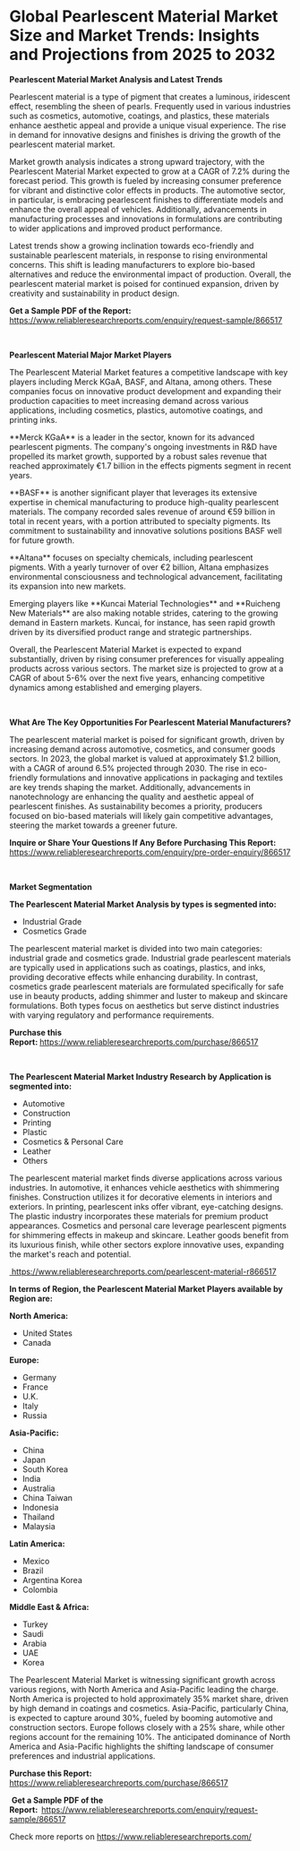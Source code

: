 <p><h1>Global Pearlescent Material Market Size and Market Trends: Insights and Projections from 2025 to 2032</h1></p><p><strong>Pearlescent Material Market Analysis and Latest Trends</strong></p>
<p><p>Pearlescent material is a type of pigment that creates a luminous, iridescent effect, resembling the sheen of pearls. Frequently used in various industries such as cosmetics, automotive, coatings, and plastics, these materials enhance aesthetic appeal and provide a unique visual experience. The rise in demand for innovative designs and finishes is driving the growth of the pearlescent material market.</p><p>Market growth analysis indicates a strong upward trajectory, with the Pearlescent Material Market expected to grow at a CAGR of 7.2% during the forecast period. This growth is fueled by increasing consumer preference for vibrant and distinctive color effects in products. The automotive sector, in particular, is embracing pearlescent finishes to differentiate models and enhance the overall appeal of vehicles. Additionally, advancements in manufacturing processes and innovations in formulations are contributing to wider applications and improved product performance.</p><p>Latest trends show a growing inclination towards eco-friendly and sustainable pearlescent materials, in response to rising environmental concerns. This shift is leading manufacturers to explore bio-based alternatives and reduce the environmental impact of production. Overall, the pearlescent material market is poised for continued expansion, driven by creativity and sustainability in product design.</p></p>
<p><strong>Get a Sample PDF of the Report:&nbsp;</strong> <a href="https://www.reliableresearchreports.com/enquiry/request-sample/866517?utm_campaign=3022&utm_medium=2&utm_source=Github&utm_content=ia&utm_term=01042025&utm_id=pearlescent-material">https://www.reliableresearchreports.com/enquiry/request-sample/866517</a></p>
<p>&nbsp;</p>
<p><strong>Pearlescent Material Major Market Players</strong></p>
<p><p>The Pearlescent Material Market features a competitive landscape with key players including Merck KGaA, BASF, and Altana, among others. These companies focus on innovative product development and expanding their production capacities to meet increasing demand across various applications, including cosmetics, plastics, automotive coatings, and printing inks.</p><p>**Merck KGaA** is a leader in the sector, known for its advanced pearlescent pigments. The company's ongoing investments in R&D have propelled its market growth, supported by a robust sales revenue that reached approximately €1.7 billion in the effects pigments segment in recent years. </p><p>**BASF** is another significant player that leverages its extensive expertise in chemical manufacturing to produce high-quality pearlescent materials. The company recorded sales revenue of around €59 billion in total in recent years, with a portion attributed to specialty pigments. Its commitment to sustainability and innovative solutions positions BASF well for future growth.</p><p>**Altana** focuses on specialty chemicals, including pearlescent pigments. With a yearly turnover of over €2 billion, Altana emphasizes environmental consciousness and technological advancement, facilitating its expansion into new markets.</p><p>Emerging players like **Kuncai Material Technologies** and **Ruicheng New Materials** are also making notable strides, catering to the growing demand in Eastern markets. Kuncai, for instance, has seen rapid growth driven by its diversified product range and strategic partnerships.</p><p>Overall, the Pearlescent Material Market is expected to expand substantially, driven by rising consumer preferences for visually appealing products across various sectors. The market size is projected to grow at a CAGR of about 5-6% over the next five years, enhancing competitive dynamics among established and emerging players.</p></p>
<p>&nbsp;</p>
<p><strong>What Are The Key Opportunities For Pearlescent Material Manufacturers?</strong></p>
<p><p>The pearlescent material market is poised for significant growth, driven by increasing demand across automotive, cosmetics, and consumer goods sectors. In 2023, the global market is valued at approximately $1.2 billion, with a CAGR of around 6.5% projected through 2030. The rise in eco-friendly formulations and innovative applications in packaging and textiles are key trends shaping the market. Additionally, advancements in nanotechnology are enhancing the quality and aesthetic appeal of pearlescent finishes. As sustainability becomes a priority, producers focused on bio-based materials will likely gain competitive advantages, steering the market towards a greener future.</p></p>
<p><strong>Inquire or Share Your Questions If Any Before Purchasing This Report:</strong> <a href="https://www.reliableresearchreports.com/enquiry/pre-order-enquiry/866517?utm_campaign=3022&utm_medium=2&utm_source=Github&utm_content=ia&utm_term=01042025&utm_id=pearlescent-material">https://www.reliableresearchreports.com/enquiry/pre-order-enquiry/866517</a></p>
<p>&nbsp;</p>
<p><strong>Market Segmentation</strong></p>
<p><strong>The Pearlescent Material Market Analysis by types is segmented into:</strong></p>
<p><ul><li>Industrial Grade</li><li>Cosmetics Grade</li></ul></p>
<p><p>The pearlescent material market is divided into two main categories: industrial grade and cosmetics grade. Industrial grade pearlescent materials are typically used in applications such as coatings, plastics, and inks, providing decorative effects while enhancing durability. In contrast, cosmetics grade pearlescent materials are formulated specifically for safe use in beauty products, adding shimmer and luster to makeup and skincare formulations. Both types focus on aesthetics but serve distinct industries with varying regulatory and performance requirements.</p></p>
<p><strong>Purchase this Report:&nbsp;</strong><a href="https://www.reliableresearchreports.com/purchase/866517?utm_campaign=3022&utm_medium=2&utm_source=Github&utm_content=ia&utm_term=01042025&utm_id=pearlescent-material">https://www.reliableresearchreports.com/purchase/866517</a></p>
<p>&nbsp;</p>
<p><strong>The Pearlescent Material Market Industry Research by Application is segmented into:</strong></p>
<p><ul><li>Automotive</li><li>Construction</li><li>Printing</li><li>Plastic</li><li>Cosmetics & Personal Care</li><li>Leather</li><li>Others</li></ul></p>
<p><p>The pearlescent material market finds diverse applications across various industries. In automotive, it enhances vehicle aesthetics with shimmering finishes. Construction utilizes it for decorative elements in interiors and exteriors. In printing, pearlescent inks offer vibrant, eye-catching designs. The plastic industry incorporates these materials for premium product appearances. Cosmetics and personal care leverage pearlescent pigments for shimmering effects in makeup and skincare. Leather goods benefit from its luxurious finish, while other sectors explore innovative uses, expanding the market's reach and potential.</p></p>
<p><a href="https://www.reliableresearchreports.com/pearlescent-material-r866517?utm_campaign=3022&utm_medium=2&utm_source=Github&utm_content=ia&utm_term=01042025&utm_id=pearlescent-material">&nbsp;https://www.reliableresearchreports.com/pearlescent-material-r866517</a></p>
<p><strong>In terms of Region, the Pearlescent Material Market Players available by Region are:</strong></p>
<p>
    <p> <strong> North America: </strong>
        <ul>
            <li>United States</li>
            <li>Canada</li>
        </ul>
        </p> 
    <p> <strong> Europe: </strong>
        <ul>
            <li>Germany</li>
            <li>France</li>
            <li>U.K.</li>
            <li>Italy</li>
            <li>Russia</li>
        </ul>
        </p> 
    <p> <strong> Asia-Pacific: </strong>
        <ul>
            <li>China</li>
            <li>Japan</li>
            <li>South Korea</li>
            <li>India</li>
            <li>Australia</li>
            <li>China Taiwan</li>
            <li>Indonesia</li>
            <li>Thailand</li>
            <li>Malaysia</li>
        </ul>
        </p> 
    <p> <strong> Latin America: </strong>
        <ul>
            <li>Mexico</li>
            <li>Brazil</li>
            <li>Argentina Korea</li>
            <li>Colombia</li>
        </ul>
        </p> 
    <p> <strong> Middle East & Africa: </strong>
        <ul>
            <li>Turkey</li>
            <li>Saudi</li>
            <li>Arabia</li>
            <li>UAE</li>
            <li>Korea</li>
        </ul>
    </p>
    </p>
<p><p>The Pearlescent Material Market is witnessing significant growth across various regions, with North America and Asia-Pacific leading the charge. North America is projected to hold approximately 35% market share, driven by high demand in coatings and cosmetics. Asia-Pacific, particularly China, is expected to capture around 30%, fueled by booming automotive and construction sectors. Europe follows closely with a 25% share, while other regions account for the remaining 10%. The anticipated dominance of North America and Asia-Pacific highlights the shifting landscape of consumer preferences and industrial applications.</p></p>
<p><strong>Purchase this Report: </strong><a href="https://www.reliableresearchreports.com/purchase/866517?utm_campaign=3022&utm_medium=2&utm_source=Github&utm_content=ia&utm_term=01042025&utm_id=pearlescent-material">https://www.reliableresearchreports.com/purchase/866517</a></p>
<p>&nbsp;<strong>Get a Sample PDF of the Report:&nbsp;&nbsp;</strong><a href="https://www.reliableresearchreports.com/enquiry/request-sample/866517?utm_campaign=3022&utm_medium=2&utm_source=Github&utm_content=ia&utm_term=01042025&utm_id=pearlescent-material">https://www.reliableresearchreports.com/enquiry/request-sample/866517</a></p>
<p><strong></strong></p>
<p>Check more reports on <a href="https://www.reliableresearchreports.com/?utm_campaign=3022&utm_medium=2&utm_source=Github&utm_content=ia&utm_term=01042025&utm_id=pearlescent-material">https://www.reliableresearchreports.com/</a></p>